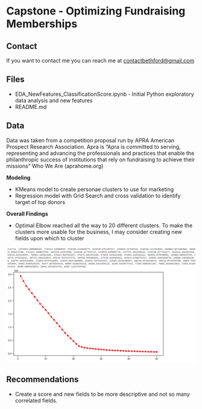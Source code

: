 # Capstone - Optimizing Fundraising Memberships 


## Contact 
If you want to contact me you can reach me at contactbethford@gmail.com

  
## Files
* EDA_NewFeatures_ClassificationScore.ipynb - Initial Python exploratory data analysis and new features
* README.md


## Data
Data was taken from a competition proposal run by APRA American Prospect Research Association. Apra is “Apra is committed to serving, representing and advancing the professionals and practices that enable the philanthropic success of institutions that rely on fundraising to achieve their missions” Who We Are (aprahome.org) 



**Modeling**
- KMeans model to create personae clusters to use for marketing
- Regression model with Grid Search and cross validation to identify target of top donors


**Overall Findings**
- Optimal Elbow reached all the way to 20 different clusters. To make the clusters more usable for the business, I may consider creating new fields upon which to cluster

![Picture of elbow curve at 20.](/images/Elbow.png)



## Recommendations
- Create a score and new fields to be more descriptive and not so many correlated fields.